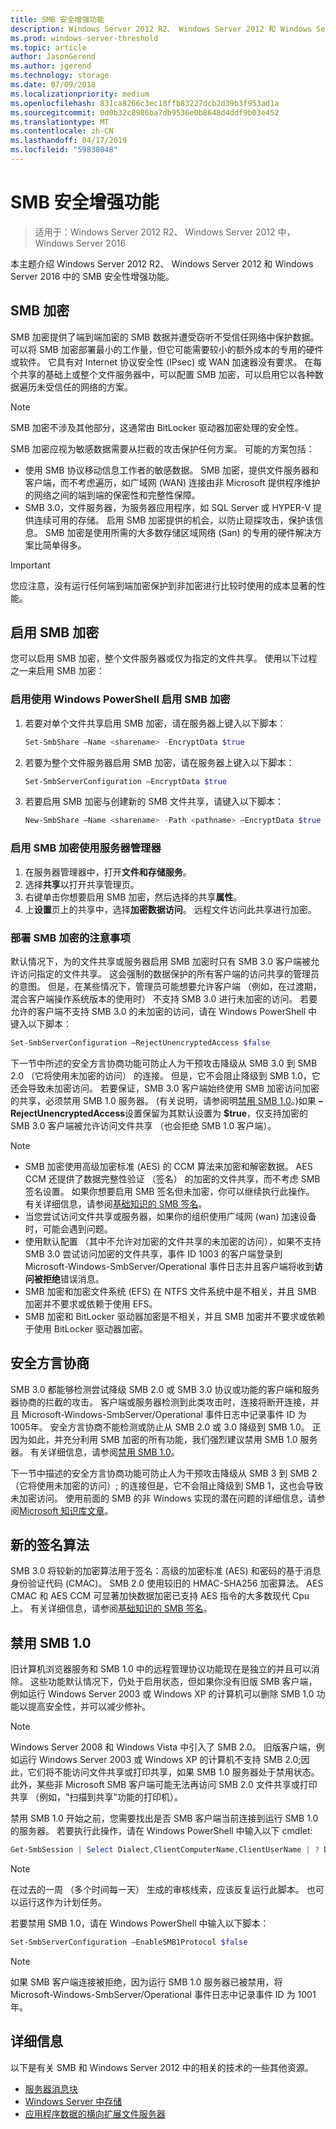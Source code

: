 ```yaml
---
title: SMB 安全增强功能
description: Windows Server 2012 R2、 Windows Server 2012 和 Windows Server 2016 中的 SMB 加密功能的说明。
ms.prod: windows-server-threshold
ms.topic: article
author: JasonGerend
ms.author: jgerend
ms.technology: storage
ms.date: 07/09/2018
ms.localizationpriority: medium
ms.openlocfilehash: 831ca8266c3ec18ffb83227dcb2d39b3f953ad1a
ms.sourcegitcommit: 0d0b32c8986ba7db9536e0b8648d4ddf9b03e452
ms.translationtype: MT
ms.contentlocale: zh-CN
ms.lasthandoff: 04/17/2019
ms.locfileid: "59838048"
---
```

# <a name="smb-security-enhancements"></a>SMB 安全增强功能

>适用于：Windows Server 2012 R2、 Windows Server 2012 中，Windows Server 2016

本主题介绍 Windows Server 2012 R2、 Windows Server 2012 和 Windows Server 2016 中的 SMB 安全性增强功能。

## <a name="smb-encryption"></a>SMB 加密

SMB 加密提供了端到端加密的 SMB 数据并遭受窃听不受信任网络中保护数据。 可以将 SMB 加密部署最小的工作量，但它可能需要较小的额外成本的专用的硬件或软件。 它具有对 Internet 协议安全性 (IPsec) 或 WAN 加速器没有要求。 在每个共享的基础上或整个文件服务器中，可以配置 SMB 加密，可以启用它以各种数据遍历未受信任的网络的方案。

>[!NOTE]
>SMB 加密不涉及其他部分，这通常由 BitLocker 驱动器加密处理的安全性。

SMB 加密应视为敏感数据需要从拦截的攻击保护任何方案。 可能的方案包括：

- 使用 SMB 协议移动信息工作者的敏感数据。 SMB 加密，提供文件服务器和客户端，而不考虑遍历，如广域网 (WAN) 连接由非 Microsoft 提供程序维护的网络之间的端到端的保密性和完整性保障。
- SMB 3.0，文件服务器，为服务器应用程序，如 SQL Server 或 HYPER-V 提供连续可用的存储。 启用 SMB 加密提供的机会，以防止窥探攻击，保护该信息。 SMB 加密是使用所需的大多数存储区域网络 (San) 的专用的硬件解决方案比简单得多。

>[!IMPORTANT]
>您应注意，没有运行任何端到端加密保护到非加密进行比较时使用的成本显著的性能。

## <a name="enable-smb-encryption"></a>启用 SMB 加密

您可以启用 SMB 加密，整个文件服务器或仅为指定的文件共享。 使用以下过程之一来启用 SMB 加密：

### <a name="enable-smb-encryption-with-windows-powershell"></a>启用使用 Windows PowerShell 启用 SMB 加密

1. 若要对单个文件共享启用 SMB 加密，请在服务器上键入以下脚本：
    
    ```PowerShell
    Set-SmbShare –Name <sharename> -EncryptData $true
    ```
2. 若要为整个文件服务器启用 SMB 加密，请在服务器上键入以下脚本：
    
    ```PowerShell
    Set-SmbServerConfiguration –EncryptData $true
    ```
3. 若要启用 SMB 加密与创建新的 SMB 文件共享，请键入以下脚本：
    
    ```PowerShell
    New-SmbShare –Name <sharename> -Path <pathname> –EncryptData $true
    ```

### <a name="enable-smb-encryption-with-server-manager"></a>启用 SMB 加密使用服务器管理器

1. 在服务器管理器中，打开**文件和存储服务**。
2. 选择**共享**以打开共享管理页。
3. 右键单击你想要启用 SMB 加密，然后选择的共享**属性**。
4. 上**设置**页上的共享中，选择**加密数据访问**。 远程文件访问此共享进行加密。

### <a name="considerations-for-deploying-smb-encryption"></a>部署 SMB 加密的注意事项

默认情况下，为的文件共享或服务器启用 SMB 加密时只有 SMB 3.0 客户端被允许访问指定的文件共享。 这会强制的数据保护的所有客户端的访问共享的管理员的意图。 但是，在某些情况下，管理员可能想要允许客户端 （例如，在过渡期，混合客户端操作系统版本的使用时） 不支持 SMB 3.0 进行未加密的访问。 若要允许的客户端不支持 SMB 3.0 的未加密的访问，请在 Windows PowerShell 中键入以下脚本：

```PowerShell
Set-SmbServerConfiguration –RejectUnencryptedAccess $false
```

下一节中所述的安全方言协商功能可防止人为干预攻击降级从 SMB 3.0 到 SMB 2.0 （它将使用未加密的访问） 的连接。 但是，它不会阻止降级到 SMB 1.0，它还会导致未加密访问。 若要保证，SMB 3.0 客户端始终使用 SMB 加密访问加密的共享，必须禁用 SMB 1.0 服务器。 (有关说明，请参阅明[禁用 SMB 1.0](#disabling-smb-1.0)。)如果 **– RejectUnencryptedAccess**设置保留为其默认设置为 **$true**，仅支持加密的 SMB 3.0 客户端被允许访问文件共享 （也会拒绝 SMB 1.0 客户端）。

>[!NOTE]
>* SMB 加密使用高级加密标准 (AES) 的 CCM 算法来加密和解密数据。 AES CCM 还提供了数据完整性验证 （签名） 的加密的文件共享，而不考虑 SMB 签名设置。 如果你想要启用 SMB 签名但未加密，你可以继续执行此操作。 有关详细信息，请参阅[基础知识的 SMB 签名](https://blogs.technet.microsoft.com/josebda/2010/12/01/the-basics-of-smb-signing-covering-both-smb1-and-smb2/)。
>* 当您尝试访问文件共享或服务器，如果你的组织使用广域网 (wan) 加速设备时，可能会遇到问题。
>* 使用默认配置 （其中不允许对加密的文件共享的未加密的访问），如果不支持 SMB 3.0 尝试访问加密的文件共享，事件 ID 1003 的客户端登录到 Microsoft-Windows-SmbServer/Operational 事件日志并且客户端将收到**访问被拒绝**错误消息。
>* SMB 加密和加密文件系统 (EFS) 在 NTFS 文件系统中是不相关，并且 SMB 加密并不要求或依赖于使用 EFS。
>* SMB 加密和 BitLocker 驱动器加密是不相关，并且 SMB 加密并不要求或依赖于使用 BitLocker 驱动器加密。

## <a name="secure-dialect-negotiation"></a>安全方言协商

SMB 3.0 都能够检测尝试降级 SMB 2.0 或 SMB 3.0 协议或功能的客户端和服务器协商的拦截的攻击。 客户端或服务器检测到此类攻击时，连接将断开连接，并且 Microsoft-Windows-SmbServer/Operational 事件日志中记录事件 ID 为 1005年。 安全方言协商不能检测或防止从 SMB 2.0 或 3.0 降级到 SMB 1.0。 正因为如此，并充分利用 SMB 加密的所有功能，我们强烈建议禁用 SMB 1.0 服务器。 有关详细信息，请参阅[禁用 SMB 1.0](#disabling-smb-1.0)。

下一节中描述的安全方言协商功能可防止人为干预攻击降级从 SMB 3 到 SMB 2 （它将使用未加密的访问）; 的连接但是，它不会阻止降级到 SMB 1，这也会导致未加密访问。 使用前面的 SMB 的非 Windows 实现的潜在问题的详细信息，请参阅[Microsoft 知识库文章](http://support.microsoft.com/kb/2686098)。

## <a name="new-signing-algorithm"></a>新的签名算法

SMB 3.0 将较新的加密算法用于签名：高级的加密标准 (AES) 和密码的基于消息身份验证代码 (CMAC)。 SMB 2.0 使用较旧的 HMAC-SHA256 加密算法。 AES CMAC 和 AES CCM 可显著加快数据加密已支持 AES 指令的大多数现代 Cpu 上。 有关详细信息，请参阅[基础知识的 SMB 签名](https://blogs.technet.microsoft.com/josebda/2010/12/01/the-basics-of-smb-signing-covering-both-smb1-and-smb2/)。

## <a name="disabling-smb-10"></a>禁用 SMB 1.0

旧计算机浏览器服务和 SMB 1.0 中的远程管理协议功能现在是独立的并且可以消除。 这些功能默认情况下，仍处于启用状态，但如果你没有旧版 SMB 客户端，例如运行 Windows Server 2003 或 Windows XP 的计算机可以删除 SMB 1.0 功能以提高安全性，并可以减少修补。

>[!NOTE]
>Windows Server 2008 和 Windows Vista 中引入了 SMB 2.0。 旧版客户端，例如运行 Windows Server 2003 或 Windows XP 的计算机不支持 SMB 2.0;因此，它们将不能访问文件共享或打印共享，如果 SMB 1.0 服务器处于禁用状态。 此外，某些非 Microsoft SMB 客户端可能无法再访问 SMB 2.0 文件共享或打印共享 （例如，"扫描到共享"功能的打印机）。

禁用 SMB 1.0 开始之前，您需要找出是否 SMB 客户端当前连接到运行 SMB 1.0 的服务器。 若要执行此操作，请在 Windows PowerShell 中输入以下 cmdlet:

```PowerShell
Get-SmbSession | Select Dialect,ClientComputerName,ClientUserName | ? Dialect -lt 2
```

>[!NOTE]
>在过去的一周 （多个时间每一天） 生成的审核线索，应该反复运行此脚本。 也可以运行这作为计划任务。

若要禁用 SMB 1.0，请在 Windows PowerShell 中输入以下脚本：

```PowerShell
Set-SmbServerConfiguration –EnableSMB1Protocol $false
```

>[!NOTE]
>如果 SMB 客户端连接被拒绝，因为运行 SMB 1.0 服务器已被禁用，将 Microsoft-Windows-SmbServer/Operational 事件日志中记录事件 ID 为 1001年。

## <a name="more-information"></a>详细信息

以下是有关 SMB 和 Windows Server 2012 中的相关的技术的一些其他资源。

- [服务器消息块](file-server-smb-overview.md)
- [Windows Server 中存储](../storage.md)
- [应用程序数据的横向扩展文件服务器](../../failover-clustering/sofs-overview.md)